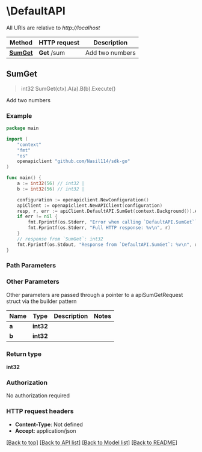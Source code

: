 # \DefaultAPI

All URIs are relative to *http://localhost*

Method | HTTP request | Description
------------- | ------------- | -------------
[**SumGet**](DefaultAPI.md#SumGet) | **Get** /sum | Add two numbers



## SumGet

> int32 SumGet(ctx).A(a).B(b).Execute()

Add two numbers

### Example

```go
package main

import (
    "context"
    "fmt"
    "os"
    openapiclient "github.com/Nasil114/sdk-go"
)

func main() {
    a := int32(56) // int32 | 
    b := int32(56) // int32 | 

    configuration := openapiclient.NewConfiguration()
    apiClient := openapiclient.NewAPIClient(configuration)
    resp, r, err := apiClient.DefaultAPI.SumGet(context.Background()).A(a).B(b).Execute()
    if err != nil {
        fmt.Fprintf(os.Stderr, "Error when calling `DefaultAPI.SumGet``: %v\n", err)
        fmt.Fprintf(os.Stderr, "Full HTTP response: %v\n", r)
    }
    // response from `SumGet`: int32
    fmt.Fprintf(os.Stdout, "Response from `DefaultAPI.SumGet`: %v\n", resp)
}
```

### Path Parameters



### Other Parameters

Other parameters are passed through a pointer to a apiSumGetRequest struct via the builder pattern


Name | Type | Description  | Notes
------------- | ------------- | ------------- | -------------
 **a** | **int32** |  | 
 **b** | **int32** |  | 

### Return type

**int32**

### Authorization

No authorization required

### HTTP request headers

- **Content-Type**: Not defined
- **Accept**: application/json

[[Back to top]](#) [[Back to API list]](../README.md#documentation-for-api-endpoints)
[[Back to Model list]](../README.md#documentation-for-models)
[[Back to README]](../README.md)

